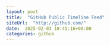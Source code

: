 ```yaml
---
layout: post
title:  "GitHub Public Timeline Feed"
siteUrl:  "http://github.com/"
date:  2025-02-03 10:45:16+00:00
categories: github
---
```

